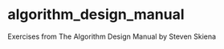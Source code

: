algorithm_design_manual
=======================

Exercises from The Algorithm Design Manual by Steven Skiena